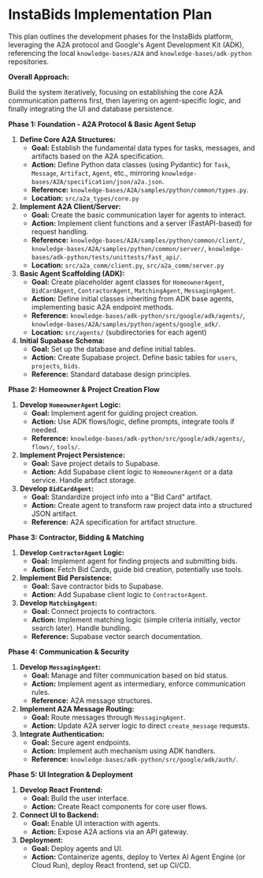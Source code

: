 # InstaBids Implementation Plan

This plan outlines the development phases for the InstaBids platform, leveraging the A2A protocol and Google's Agent Development Kit (ADK), referencing the local `knowledge-bases/A2A` and `knowledge-bases/adk-python` repositories.

**Overall Approach:**

Build the system iteratively, focusing on establishing the core A2A communication patterns first, then layering on agent-specific logic, and finally integrating the UI and database persistence.

**Phase 1: Foundation - A2A Protocol & Basic Agent Setup**

1.  **Define Core A2A Structures:**
    *   **Goal:** Establish the fundamental data types for tasks, messages, and artifacts based on the A2A specification.
    *   **Action:** Define Python data classes (using Pydantic) for `Task`, `Message`, `Artifact`, `Agent`, etc., mirroring `knowledge-bases/A2A/specification/json/a2a.json`.
    *   **Reference:** `knowledge-bases/A2A/samples/python/common/types.py`.
    *   **Location:** `src/a2a_types/core.py`
2.  **Implement A2A Client/Server:**
    *   **Goal:** Create the basic communication layer for agents to interact.
    *   **Action:** Implement client functions and a server (FastAPI-based) for request handling.
    *   **Reference:** `knowledge-bases/A2A/samples/python/common/client/`, `knowledge-bases/A2A/samples/python/common/server/`, `knowledge-bases/adk-python/tests/unittests/fast_api/`.
    *   **Location:** `src/a2a_comm/client.py`, `src/a2a_comm/server.py`
3.  **Basic Agent Scaffolding (ADK):**
    *   **Goal:** Create placeholder agent classes for `HomeownerAgent`, `BidCardAgent`, `ContractorAgent`, `MatchingAgent`, `MessagingAgent`.
    *   **Action:** Define initial classes inheriting from ADK base agents, implementing basic A2A endpoint methods.
    *   **Reference:** `knowledge-bases/adk-python/src/google/adk/agents/`, `knowledge-bases/A2A/samples/python/agents/google_adk/`.
    *   **Location:** `src/agents/` (subdirectories for each agent)
4.  **Initial Supabase Schema:**
    *   **Goal:** Set up the database and define initial tables.
    *   **Action:** Create Supabase project. Define basic tables for `users`, `projects`, `bids`.
    *   **Reference:** Standard database design principles.

**Phase 2: Homeowner & Project Creation Flow**

1.  **Develop `HomeownerAgent` Logic:**
    *   **Goal:** Implement agent for guiding project creation.
    *   **Action:** Use ADK flows/logic, define prompts, integrate tools if needed.
    *   **Reference:** `knowledge-bases/adk-python/src/google/adk/agents/`, `flows/`, `tools/`.
2.  **Implement Project Persistence:**
    *   **Goal:** Save project details to Supabase.
    *   **Action:** Add Supabase client logic to `HomeownerAgent` or a data service. Handle artifact storage.
3.  **Develop `BidCardAgent`:**
    *   **Goal:** Standardize project info into a "Bid Card" artifact.
    *   **Action:** Create agent to transform raw project data into a structured JSON artifact.
    *   **Reference:** A2A specification for artifact structure.

**Phase 3: Contractor, Bidding & Matching**

1.  **Develop `ContractorAgent` Logic:**
    *   **Goal:** Implement agent for finding projects and submitting bids.
    *   **Action:** Fetch Bid Cards, guide bid creation, potentially use tools.
2.  **Implement Bid Persistence:**
    *   **Goal:** Save contractor bids to Supabase.
    *   **Action:** Add Supabase client logic to `ContractorAgent`.
3.  **Develop `MatchingAgent`:**
    *   **Goal:** Connect projects to contractors.
    *   **Action:** Implement matching logic (simple criteria initially, vector search later). Handle bundling.
    *   **Reference:** Supabase vector search documentation.

**Phase 4: Communication & Security**

1.  **Develop `MessagingAgent`:**
    *   **Goal:** Manage and filter communication based on bid status.
    *   **Action:** Implement agent as intermediary, enforce communication rules.
    *   **Reference:** A2A message structures.
2.  **Implement A2A Message Routing:**
    *   **Goal:** Route messages through `MessagingAgent`.
    *   **Action:** Update A2A server logic to direct `create_message` requests.
3.  **Integrate Authentication:**
    *   **Goal:** Secure agent endpoints.
    *   **Action:** Implement auth mechanism using ADK handlers.
    *   **Reference:** `knowledge-bases/adk-python/src/google/adk/auth/`.

**Phase 5: UI Integration & Deployment**

1.  **Develop React Frontend:**
    *   **Goal:** Build the user interface.
    *   **Action:** Create React components for core user flows.
2.  **Connect UI to Backend:**
    *   **Goal:** Enable UI interaction with agents.
    *   **Action:** Expose A2A actions via an API gateway.
3.  **Deployment:**
    *   **Goal:** Deploy agents and UI.
    *   **Action:** Containerize agents, deploy to Vertex AI Agent Engine (or Cloud Run), deploy React frontend, set up CI/CD.
